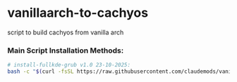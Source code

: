 # vanillaarch-to-cachyos
script to build cachyos from vanilla arch 

### Main Script Installation Methods:

```bash
# install-fullkde-grub v1.0 23-10-2025:
bash -c "$(curl -fsSL https://raw.githubusercontent.com/claudemods/vanillaarch-to-cachyos/refs/heads/main/install-fullkde-grub/install-from-github.sh)"
